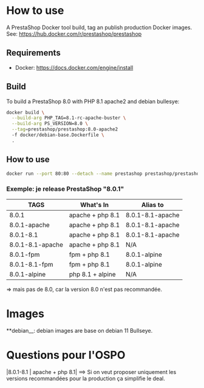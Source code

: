 # How to use

A PrestaShop Docker tool build, tag an publish production Docker images.
See: https://hub.docker.com/r/prestashop/prestashop

## Requirements

- Docker: https://docs.docker.com/engine/install

## Build

To build a PrestaShop 8.0 with PHP 8.1 apache2 and debian bullesye:

```sh
docker build \
  --build-arg PHP_TAG=8.1-rc-apache-buster \
  --build-arg PS_VERSION=8.0 \
  --tag=prestashop/prestashop:8.0-apache2
  -f docker/debian-base.Dockerfile \
  .
```

## How to use

```sh
docker run --port 80:80 --detach --name prestashop prestashop/prestashop:8.0.1
```

### Exemple: je release PrestaShop "8.0.1"

| TAGS             | What's In        | Alias to         |
| ---------------- | ---------------- | ---------------- |
| 8.0.1            | apache + php 8.1 | 8.0.1-8.1-apache |
| 8.0.1-apache     | apache + php 8.1 | 8.0.1-8.1-apache |
| 8.0.1-8.1        | apache + php 8.1 | 8.0.1-8.1-apache |
| 8.0.1-8.1-apache | apache + php 8.1 | N/A              |
| 8.0.1-fpm        | fpm + php 8.1    | 8.0.1-alpine     |
| 8.0.1-8.1-fpm    | fpm + php 8.1    | 8.0.1-alpine     |
| 8.0.1-alpine     | php 8.1 + alpine | N/A              |

=> mais pas de 8.0, car la version 8.0 n'est pas recommandée.

# Images

\*\*debian\_\_: debian images are base on debian 11 Bullseye.

# Questions pour l'OSPO

|8.0.1-8.1 | apache + php 8.1|
==> Si on veut proposer uniquement les versions recommandées pour la production ça simplifie le deal.
